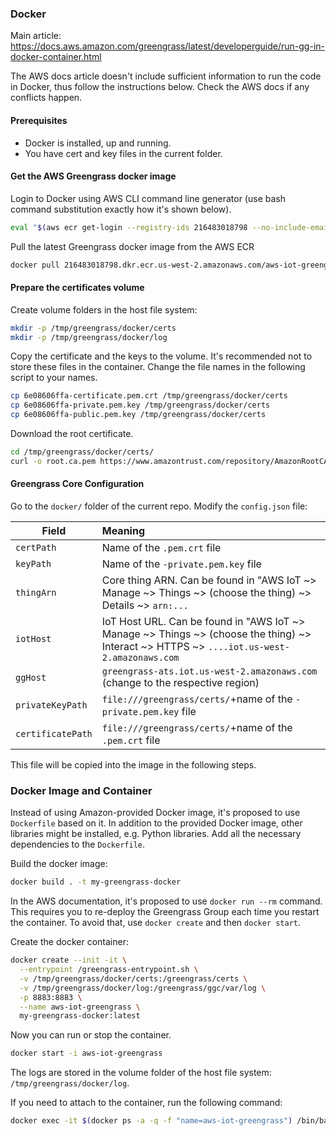 ### Docker

Main article: https://docs.aws.amazon.com/greengrass/latest/developerguide/run-gg-in-docker-container.html

The AWS docs article doesn't include sufficient information to run the code in Docker, thus follow the instructions below. Check the AWS docs if any conflicts happen.


#### Prerequisites
* Docker is installed, up and running.
* You have cert and key files in the current folder.

#### Get the AWS Greengrass docker image
Login to Docker using AWS CLI command line generator (use bash command substitution exactly how it's shown below).
```bash
eval "$(aws ecr get-login --registry-ids 216483018798 --no-include-email --region us-west-2)"
```
Pull the latest Greengrass docker image from the AWS ECR
```bash
docker pull 216483018798.dkr.ecr.us-west-2.amazonaws.com/aws-iot-greengrass:latest
```

#### Prepare the certificates volume
Create volume folders in the host file system:
```bash
mkdir -p /tmp/greengrass/docker/certs
mkdir -p /tmp/greengrass/docker/log
```

Copy the certificate and the keys to the volume. It's recommended not to store these files in the container. Change the file names in the following script to your names.
```bash
cp 6e08606ffa-certificate.pem.crt /tmp/greengrass/docker/certs
cp 6e08606ffa-private.pem.key /tmp/greengrass/docker/certs
cp 6e08606ffa-public.pem.key /tmp/greengrass/docker/certs
```

Download the root certificate.
```bash
cd /tmp/greengrass/docker/certs/
curl -o root.ca.pem https://www.amazontrust.com/repository/AmazonRootCA1.pem
```

#### Greengrass Core Configuration

Go to the `docker/` folder of the current repo.
Modify the `config.json` file:

| Field | Meaning |
| ------------- | :------------- |
| `certPath` | Name of the `.pem.crt` file |
| `keyPath `        | Name of the `-private.pem.key` file |
| `thingArn`        | Core thing ARN. Can be found in "AWS IoT ~> Manage ~> Things ~> (choose the thing) ~> Details ~> `arn:...` |
| `iotHost`        | IoT Host URL. Can be found in "AWS IoT ~> Manage ~> Things ~> (choose the thing) ~> Interact ~> HTTPS ~> `....iot.us-west-2.amazonaws.com` |
| `ggHost`        | `greengrass-ats.iot.us-west-2.amazonaws.com` (change to the respective region) |
| `privateKeyPath`        | `file:///greengrass/certs/`+name of the `-private.pem.key` file |
| `certificatePath`        | `file:///greengrass/certs/`+name of the `.pem.crt` file |

This file will be copied into the image in the following steps.

### Docker Image and Container

Instead of using Amazon-provided Docker image, it's proposed to use `Dockerfile` based on it.
In addition to the provided Docker image, other libraries might be installed, e.g. Python libraries.
Add all the necessary dependencies to the `Dockerfile`.

Build the docker image:
```bash
docker build . -t my-greengrass-docker
```

In the AWS documentation, it's proposed to use `docker run --rm` command.
This requires you to re-deploy the Greengrass Group each time you restart the container. To avoid that, use `docker create` and then `docker start`.

Create the docker container:
```bash
docker create --init -it \
  --entrypoint /greengrass-entrypoint.sh \
  -v /tmp/greengrass/docker/certs:/greengrass/certs \
  -v /tmp/greengrass/docker/log:/greengrass/ggc/var/log \
  -p 8883:8883 \
  --name aws-iot-greengrass \
  my-greengrass-docker:latest
```

Now you can run or stop the container.
```bash
docker start -i aws-iot-greengrass
```

The logs are stored in the volume folder of the host file system: `/tmp/greengrass/docker/log`.

If you need to attach to the container, run the following command:
```bash
docker exec -it $(docker ps -a -q -f "name=aws-iot-greengrass") /bin/bash
```
